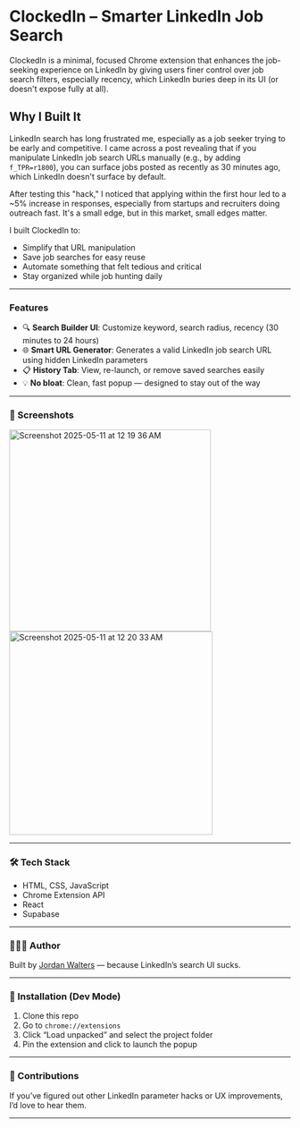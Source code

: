 # ClockedIn – Smarter LinkedIn Job Search

ClockedIn is a minimal, focused Chrome extension that enhances the job-seeking experience on LinkedIn by giving users finer control over job search filters, especially recency, which LinkedIn buries deep in its UI (or doesn't expose fully at all).

## Why I Built It

LinkedIn search has long frustrated me, especially as a job seeker trying to be early and competitive. I came across a post revealing that if you manipulate LinkedIn job search URLs manually (e.g., by adding `f_TPR=r1800`), you can surface jobs posted as recently as 30 minutes ago, which LinkedIn doesn't surface by default.

After testing this "hack," I noticed that applying within the first hour led to a ~5% increase in responses, especially from startups and recruiters doing outreach fast. It's a small edge, but in this market, small edges matter.

I built ClockedIn to:
- Simplify that URL manipulation
- Save job searches for easy reuse
- Automate something that felt tedious and critical
- Stay organized while job hunting daily

---

### Features

- 🔍 **Search Builder UI**: Customize keyword, search radius, recency (30 minutes to 24 hours)
- 🌐 **Smart URL Generator**: Generates a valid LinkedIn job search URL using hidden LinkedIn parameters
- 📋 **History Tab**: View, re-launch, or remove saved searches easily
- 💡 **No bloat**: Clean, fast popup — designed to stay out of the way

---

### 📸 Screenshots

<img width="361" alt="Screenshot 2025-05-11 at 12 19 36 AM" src="https://github.com/user-attachments/assets/8bce8703-12ea-422d-b67d-9c67e92da7e1" />

<img width="364" alt="Screenshot 2025-05-11 at 12 20 33 AM" src="https://github.com/user-attachments/assets/db807d26-5214-4a1e-87eb-31f21c972690" />

---

### 🛠 Tech Stack

- HTML, CSS, JavaScript
- Chrome Extension API 
- React
- Supabase
  

---

### 🙋🏽‍♀️ Author

Built by [Jordan Walters](https://github.com/J-Walters) — because LinkedIn’s search UI sucks.

---

### 📎 Installation (Dev Mode)

1. Clone this repo
2. Go to `chrome://extensions`
3. Click “Load unpacked” and select the project folder
4. Pin the extension and click to launch the popup

---

### 🤝 Contributions

If you’ve figured out other LinkedIn parameter hacks or UX improvements, I’d love to hear them.

---

